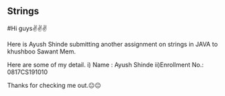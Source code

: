## Strings

#Hi guys✌✌✌

Here is Ayush Shinde submitting another assignment on strings in JAVA to khushboo Sawant Mem.

Here are some of my detail.
i) Name : Ayush Shinde
ii)Enrollment No.: 0817CS191010

Thanks for checking me out.😐😐
